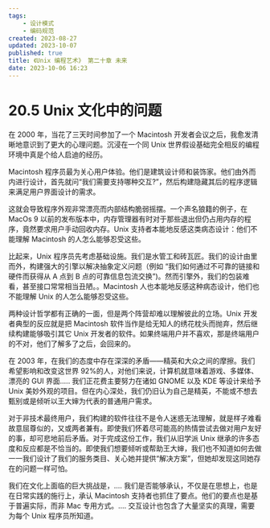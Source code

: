 ```yaml
---
tags:
    - 设计模式
    - 编码规范
created: 2023-08-27
updated: 2023-10-07
published: true
title: 《Unix 编程艺术》 第二十章 未来
date: 2023-10-06 16:23
---
```


# 20.5 Unix 文化中的问题

在 2000 年，当花了三天时间参加了一个 Macintosh 开发者会议之后，我愈发清晰地意识到了更大的心理问题。沉浸在一个同 Unix 世界假设基础完全相反的编程环境中真是个给人启迪的经历。

Macintosh 程序员最为关心用户体验。他们是建筑设计师和装饰家。他们由外而内进行设计，首先就问“我们需要支持哪种交互?”，然后构建隐藏其后的程序逻辑来满足用户界面设计的需求。

这就会导致程序外观非常漂亮而内部结构脆弱摇摆。一个声名狼籍的例子，在 MacOs 9 以前的发布版本中，内存管理器有时对于那些退出但仍占用内存的程序，竟然要求用户手动回收内存。Unix 支持者本能地反感这类病态设计：他们不能理解 Macintosh 的人怎么能够忍受这些。

比起来，Unix 程序员先考虑基础设施。我们是水管工和砖瓦匠。我们的设计由里而外，构建强大的引擎以解决抽象定义问题（例如 “我们如何通过不可靠的链接和硬件而获得从 A 点到 B 点的可靠信息包流交换”)。然而引擎外，我们的包装难看，甚至接口常常相当丑陋。。Macintosh 人也本能地反感这种病态设计，他们也不能理解 Unix 的人怎么能够忍受这些。

两种设计哲学都有正确的一面，但是两个阵营却难以理解彼此的立场。Unix 开发者典型的反应就是把 Macintosh 软件当作是给无知人的绣花枕头而抛弃，然后继续构建能够吸引其它 Unix 开发者的软件。如果终端用户并不喜欢，那是终端用户的不对，他们了解多了之后，会回来的。

在 2003 年，在我们的态度中存在深深的矛盾——精英和大众之间的摩擦。我们希望影响和改变这世界 92%的人，对他们来说，计算机就意味着游戏、多媒体、漂亮的 GUI 界面..... 我们正花费主要努力在诸如 GNOME 以及 KDE 等设计来给予 Unix 美妙外观的项目。但在内心深处，我们仍旧认为自己是精英，不能或不想去甄别或是倾听以王大婶为代表的普通用户需求。

对于非技术最终用户，我们构建的软件往往不是令人迷惑无法理解，就是样子难看故意屈尊似的，又或两者兼有。即使我们怀着尽可能高的热情尝试去做对用户友好的事，却可悲地前后矛盾。对于完成这份工作，我们从旧学派 Unix 继承的许多态度和反应都是不恰当的。即使我们想要倾听或帮助王大婶，我们也不知道如何去做一一我们设计了我们的服务类目、关心她并提供“解决方案”，但她却发现这同她存在的问题一样可怕。

我们在文化上面临的巨大挑战是，.... 我们是否能够承认，不仅是在思想上，也是在日常实践的施行上，承认 Macintosh 支持者也抓住了要点。他们的要点也是基于普遍实际，而非 Mac 专用方式。.... 交互设计也包含了大量坚实的真理，需要为每个 Unix 程序员所知道。

